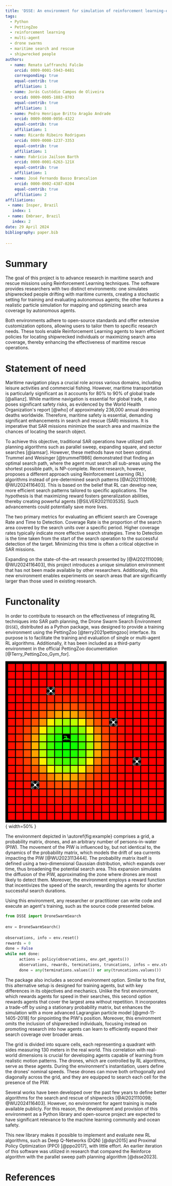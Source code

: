 ```yaml
---
title: 'DSSE: An environment for simulation of reinforcement learning-empowered drone swarm maritime search and rescue missions'
tags:
  - Python
  - PettingZoo
  - reinforcement learning
  - multi-agent
  - drone swarms
  - maritime search and rescue
  - shipwrecked people
authors:
  - name: Renato Laffranchi Falcão
    orcid: 0009-0001-5943-0481
    corresponding: true
    equal-contrib: true
    affiliation: 1
  - name: Jorás Custódio Campos de Oliveira
    orcid: 0009-0005-1883-8703
    equal-contrib: true
    affiliation: 1
  - name: Pedro Henrique Britto Aragão Andrade
    orcid: 0009-0000-0056-4322
    equal-contrib: true
    affiliation: 1
  - name: Ricardo Ribeiro Rodrigues
    orcid: 0009-0008-1237-3353
    equal-contrib: true
    affiliation: 1
  - name: Fabrício Jailson Barth
    orcid: 0000-0001-6263-121X
    equal-contrib: true
    affiliation: 1
  - name: José Fernando Basso Brancalion
    orcid: 0000-0002-4387-0204
    equal-contrib: true
    affiliation: 2
affiliations:
 - name: Insper, Brazil
   index: 1
 - name: Embraer, Brazil
   index: 2
date: 29 April 2024
bibliography: paper.bib

---
```


# Summary

The goal of this project is to advance research in maritime search and rescue missions using Reinforcement Learning techniques. The software provides researchers with two distinct environments: one simulates shipwrecked people drifting with maritime currents, creating a stochastic setting for training and evaluating autonomous agents; the other features a realistic particle simulation for mapping and optimizing search area coverage by autonomous agents.

Both environments adhere to open-source standards and offer extensive customization options, allowing users to tailor them to specific research needs. These tools enable Reinforcement Learning agents to learn efficient policies for locating shipwrecked individuals or maximizing search area coverage, thereby enhancing the effectiveness of maritime rescue operations.

# Statement of need

Maritime navigation plays a crucial role across various domains, including leisure activities and commercial fishing. However, maritime transportation is particularly significant as it accounts for 80% to 90% of global trade [@allianz]. While maritime navigation is essential for global trade, it also poses significant safety risks, as evidenced by the World Health Organization's report [@who] of approximately 236,000 annual drowning deaths worldwide. Therefore, maritime safety is essential, demanding significant enhancements in search and rescue (SAR) missions. It is imperative that SAR missions minimize the search area and maximize the chances of locating the search object.

To achieve this objective, traditional SAR operations have utilized path planning algorithms such as parallel sweep, expanding square, and sector searches [@iamsar]. However, these methods have not been optimal. Trummel and Weisinger [@trummel1986] demonstrated that finding an optimal search path, where the agent must search all sub-areas using the shortest possible path, is NP-complete. Recent research, however, proposes a different approach using Reinforcement Learning (RL) algorithms instead of pre-determined search patterns [@AI2021110098; @WU2024116403]. This is based on the belief that RL can develop new, more efficient search patterns tailored to specific applications. The hypothesis is that maximizing reward fosters generalization abilities, thereby creating powerful agents [@SILVER2021103535]. Such advancements could potentially save more lives.

The two primary metrics for evaluating an efficient search are Coverage Rate and Time to Detection. Coverage Rate is the proportion of the search area covered by the search units over a specific period. Higher coverage rates typically indicate more effective search strategies. Time to Detection is the time taken from the start of the search operation to the successful detection of the target. Minimizing this time is often a critical objective in SAR missions.

Expanding on the state-of-the-art research presented by [@AI2021110098; @WU2024116403], this project introduces a unique simulation environment that has not been made available by other researchers. Additionally, this new environment enables experiments on search areas that are significantly larger than those used in existing research.

# Functonality

In order to contribute to research on the effectiveness of integrating RL techniques into SAR path planning, the Drone Swarm Search Environment (`DSSE`), distributed as a Python package, was designed to provide a training environment using the PettingZoo [@terry2021pettingzoo] interface. Its purpose is to facilitate the training and evaluation of single or multi-agent RL algorithms. Additionally, it has been included as a third-party environment in the official PettingZoo documentation [@Terry_PettingZoo_Gym_for].

![Simulation environment showcasing the algorithm's execution.\label{fig:example}](docs/public/pics/dsse-example.png){ width=50% }

The environment depicted in \autoref{fig:example} comprises a grid, a probability matrix, drones, and an arbitrary number of persons-in-water (PIW). The movement of the PIW is influenced by, but not identical to, the dynamics of the probability matrix, which models the drift of sea currents impacting the PIW [@WU2023113444]. The probability matrix itself is defined using a two-dimensional Gaussian distribution, which expands over time, thus broadening the potential search area. This expansion simulates the diffusion of the PIW, approximating the zone where drones are most likely to detect them. Moreover, the environment employs a reward function that incentivizes the speed of the search, rewarding the agents for shorter successful search durations.

Using this environment, any researcher or practitioner can write code and execute an agent's training, such as the source code presented below.

```python
from DSSE import DroneSwarmSearch

env = DroneSwarmSearch()

observations, info = env.reset()
rewards = 0
done = False
while not done:
      actions = policy(observations, env.get_agents())
      observations, rewards, terminations, truncations, infos = env.step(actions) 
      done = any(terminations.values()) or any(truncations.values())
```

The package also includes a second environment option. Similar to the first, this alternative setup is designed for training agents, but with key differences in its objectives and mechanics. Unlike the first environment, which rewards agents for speed in their searches, this second option rewards agents that cover the largest area without repetition. It incorporates a trade-off by using a stationary probability matrix, but enhances the simulation with a more advanced Lagrangian particle model [@gmd-11-1405-2018] for pinpointing the PIW's position. Moreover, this environment omits the inclusion of shipwrecked individuals, focusing instead on promoting research into how agents can learn to efficiently expand their search coverage over broader areas.

The grid is divided into square cells, each representing a quadrant with sides measuring 130 meters in the real world. This correlation with real-world dimensions is crucial for developing agents capable of learning from realistic motion patterns. The drones, which are controlled by RL algorithms, serve as these agents. During the environment's instantiation, users define the drones' nominal speeds. These drones can move both orthogonally and diagonally across the grid, and they are equipped to search each cell for the presence of the PIW.

Several works have been developed over the past few years to define better algorithms for the search and rescue of shipwrecks [@AI2021110098; @WU2024116403]. However, no environment for agent training is made available publicly. For this reason, the development and provision of this environment as a Python library and open-source project are expected to have significant relevance to the machine learning community and ocean safety.

This new library makes it possible to implement and evaluate new RL algorithms, such as Deep Q-Networks (DQN) [@dqn2015] and Proximal Policy Optimization (PPO) [@ppo2017], with little effort. An earlier iteration of this software was utilized in research that compared the Reinforce algorithm with the parallel sweep path planning algorithm [@dsse2023].

# References
